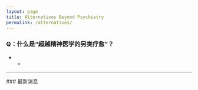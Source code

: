 ```yaml
---
layout: page
title: Alternatives Beyond Psychiatry
permalink: /alternatives/
---
```

### Q：什么是“超越精神医学的另类疗愈”？
* -
<hr>
### 最新消息
